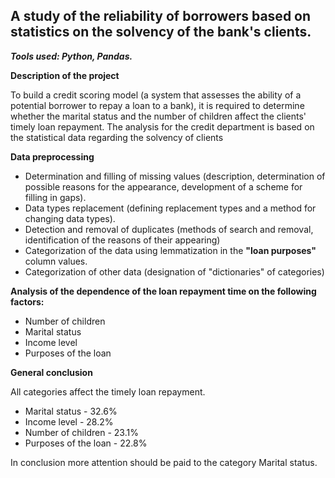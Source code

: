 ## A study of the reliability of borrowers based on statistics on the solvency of the bank's clients.
***Tools used: Python, Pandas.***

**Description of the project**

To build a credit scoring model (a system that assesses the ability of a potential borrower to repay a loan to a bank), it is required to determine whether the marital status and the number of children affect the clients' timely loan repayment. The analysis for the credit department is based on the statistical data regarding the solvency of clients

**Data preprocessing**

* Determination and filling of missing values (description, determination of possible reasons for the appearance, development of a scheme for filling in gaps).
* Data types replacement (defining replacement types and a method for changing data types).
* Detection and removal of duplicates (methods of search and removal, identification of the reasons of their appearing)
* Categorization of the data using lemmatization in the **"loan purposes"** column values.
* Categorization of other data (designation of "dictionaries" of categories)

**Analysis of the dependence of the loan repayment time on the following factors:**
* Number of children
* Marital status
* Income level
* Purposes of the loan

**General conclusion**

All categories affect the timely loan repayment.

* Marital status - 32.6%
* Income level - 28.2%
* Number of children - 23.1%
* Purposes of the loan - 22.8%

In conclusion more attention should be paid to the category Marital status.

